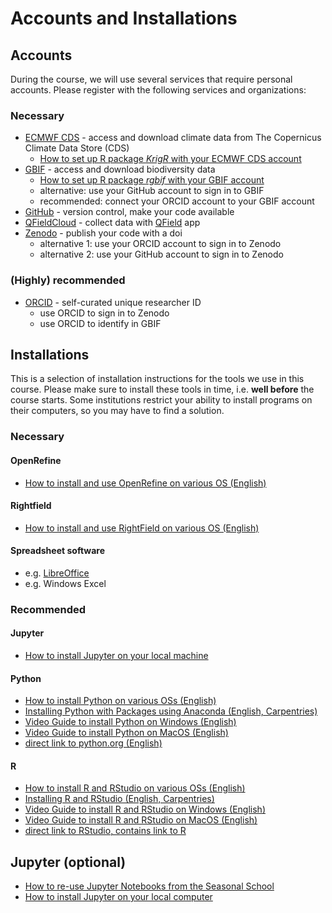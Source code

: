 # Accounts and Installations

## Accounts

During the course, we will use several services that require personal accounts. Please register with the following services and organizations:

### Necessary

* [ECMWF CDS](https://www.ecmwf.int) - access and download climate data from The Copernicus Climate Data Store (CDS)
  * [How to set up R package *KrigR* with your ECMWF CDS account](https://www.erikkusch.com/courses/krigr/setup/#cds-api-access)
* [GBIF](https://www.gbif.org/) - access and download biodiversity data
  * [How to set up R package *rgbif* with your GBIF account](https://www.erikkusch.com/courses/gbif/setup/#gbif-account)
  * alternative: use your GitHub account to sign in to GBIF
  * recommended: connect your ORCID account to your GBIF account
* [GitHub](https://github.com) - version control, make your code available
* [QFieldCloud](https://app.qfield.cloud/accounts/login/) - collect data with [QField](https://qfield.org/) app
* [Zenodo](https://zenodo.org/) - publish your code with a doi
  * alternative 1: use your ORCID account to sign in to Zenodo
  * alternative 2: use your GitHub account to sign in to Zenodo

### (Highly) recommended

* [ORCID](https://orcid.org/) - self-curated unique researcher ID
  * use ORCID to sign in to Zenodo
  * use ORCID to identify in GBIF

## Installations

This is a selection of installation instructions for the tools we use in this course. Please make sure to install these tools in time, i.e. **well before** the course starts. Some institutions restrict your ability to install programs on their computers, so you may have to find a solution.

### Necessary

#### OpenRefine

* [How to install and use OpenRefine on various OS (English)](https://openrefine.org/docs)

#### Rightfield

* [How to install and use RightField on various OS (English)](https://rightfield.org.uk/guide.html)

#### Spreadsheet software

* e.g. [LibreOffice](https://www.libreoffice.org)
* e.g. Windows Excel

### Recommended

#### Jupyter

* [How to install Jupyter on your local machine](https://sojwolf.github.io/Jupyter_Workshop_Winterschool_2022/3.1_Reuse_Course_Material.html#other-options)

#### Python

* [How to install Python on various OSs (English)](https://realpython.com/installing-python/)
* [Installing Python with Packages using Anaconda (English, Carpentries)](https://datacarpentry.org/python-ecology-lesson/index.html#setup)
* [Video Guide to install Python on Windows (English)](https://www.youtube.com/watch?v=kRkkPIA-yEU)
* [Video Guide to install Python on MacOS (English)](https://www.youtube.com/watch?v=nhv82tvFfkM)
* [direct link to python.org (English)](https://www.python.org/downloads/)

#### R

* [How to install R and RStudio on various OSs (English)](https://rstudio-education.github.io/hopr/starting.html)
* [Installing R and RStudio (English, Carpentries)](https://datacarpentry.org/R-ecology-lesson/#preparations)
* [Video Guide to install R and RStudio on Windows (English)](https://www.youtube.com/watch?v=9SzKJH93t5o)
* [Video Guide to install R and RStudio on MacOS (English)](https://www.youtube.com/watch?v=I5WIMX4LK8M)
* [direct link to RStudio, contains link to R](https://posit.co/download/rstudio-desktop/)


## Jupyter (optional)

* [How to re-use Jupyter Notebooks from the Seasonal School](https://sojwolf.github.io/Jupyter_Workshop_Winterschool_2022/3.1_Reuse_Course_Material.html#)
* [How to install Jupyter on your local computer](https://jupyterlab.readthedocs.io/en/latest/getting_started/installation.html)
